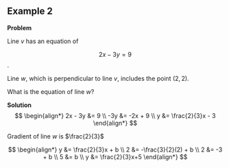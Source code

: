 ## Example 2
**Problem**

Line $v$ has an equation of 

$$2x - 3y = 9$$. 

Line $w$, which is perpendicular to line $v$, includes the point $(2, 2)$. 

What is the equation of line $w$?

**Solution**
$$
\begin{align*}
2x - 3y &= 9 \\
-3y &= -2x + 9 \\
y &= \frac{2}{3}x - 3
\end{align*}
$$

Gradient of line $w$ is $\frac{2}{3}$

$$
\begin{align*}
y &= \frac{2}{3}x + b \\
2 &= -\frac{3}{2}(2) + b \\
2 &= -3 + b \\
5 &= b \\
y &= \frac{2}{3}x+5
\end{align*}
$$
<!--stackedit_data:
eyJoaXN0b3J5IjpbNjI2NjcxNTE1LC0yMDg4NzQ2NjEyLDczMD
k5ODExNl19
-->